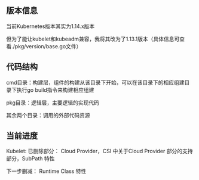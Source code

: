 ## 版本信息
当前Kubernetes版本其实为1.14.x版本

但为了能让kubelet和kubeadm兼容，我将其改为了1.13.1版本（具体信息可查看./pkg/version/base.go文件）

## 代码结构
cmd目录：构建层，组件的构建从该目录下开始，可以在该目录下的相应组建目录下执行go build指令来构建相应组建

pkg目录：逻辑层，主要逻辑的实现代码

其余两个目录：调用的外部代码资源

## 当前进度

Kubelet:
已删除部分：
Cloud Provider，CSI 中关于Cloud Provider 部分的支持部分，SubPath 特性

下一步删减：
Runtime Class 特性


